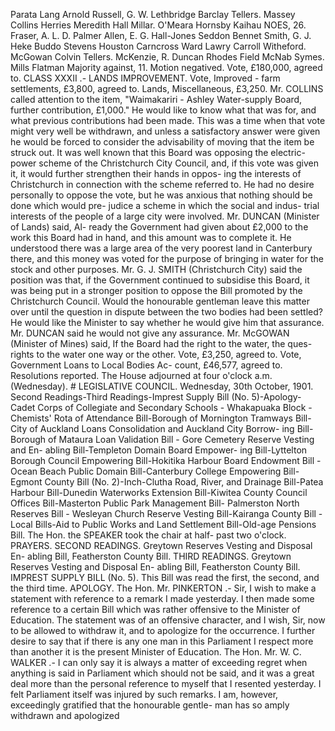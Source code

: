 Parata Lang Arnold Russell, G. W. Lethbridge Barclay Tellers. Massey Collins Herries Meredith Hall Millar. O'Meara Hornsby Kaihau NOES, 26. Fraser, A. L. D. Palmer Allen, E. G. Hall-Jones Seddon Bennet Smith, G. J. Heke Buddo Stevens Houston Carncross Ward Lawry Carroll Witheford. McGowan Colvin Tellers. McKenzie, R. Duncan Rhodes Field McNab Symes. Mills Flatman Majority against, 11. Motion negatived. Vote, £180,000, agreed to. CLASS XXXII .- LANDS IMPROVEMENT. Vote, Improved - farm settlements, £3,800, agreed to. Lands, Miscellaneous, £3,250. Mr. COLLINS called attention to the item, "Waimakariri - Ashley Water-supply Board, further contribution, £1,000." He would like to know what that was for, and what previous contributions had been made. This was a time when that vote might very well be withdrawn, and unless a satisfactory answer were given he would be forced to consider the advisability of moving that the item be struck out. It was well known that this Board was opposing the electric-power scheme of the Christchurch City Council, and, if this vote was given it, it would further strengthen their hands in oppos- ing the interests of Christchurch in connection with the scheme referred to. He had no desire personally to oppose the vote, but he was anxious that nothing should be done which would pre- judice a scheme in which the social and indus- trial interests of the people of a large city were involved. Mr. DUNCAN (Minister of Lands) said, Al- ready the Government had given about £2,000 to the work this Board had in hand, and this amount was to complete it. He understood there was a large area of the very poorest land in Canterbury there, and this money was voted for the purpose of bringing in water for the stock and other purposes. Mr. G. J. SMITH (Christchurch City) said the position was that, if the Government continued to subsidise this Board, it was being put in a stronger position to oppose the Bill promoted by the Christchurch Council. Would the honourable gentleman leave this matter over until the question in dispute between the two bodies had been settled? He would like the Minister to say whether he would give him that assurance. Mr. DUNCAN said he would not give any assurance. Mr. McGOWAN (Minister of Mines) said, If the Board had the right to the water, the ques- rights to the water one way or the other. Vote, £3,250, agreed to. Vote, Government Loans to Local Bodies Ac- count, £46,577, agreed to. Resolutions reported. The House adjourned at four o'clock a.m. (Wednesday). # LEGISLATIVE COUNCIL. Wednesday, 30th October, 1901. Second Readings-Third Readings-Imprest Supply Bill (No. 5)-Apology-Cadet Corps of Collegiate and Secondary Schools - Whakapuaka Block - Chemists' Rota of Attendance Bill-Borough of Mornington Tramways Bill-City of Auckland Loans Consolidation and Auckland City Borrow- ing Bill-Borough of Mataura Loan Validation Bill - Gore Cemetery Reserve Vesting and En- abling Bill-Templeton Domain Board Empower- ing Bill-Lyttelton Borough Council Empowering Bill-Hokitika Harbour Board Endowment Bill -Ocean Beach Public Domain Bill-Canterbury College Empowering Bill-Egmont County Bill (No. 2)-Inch-Clutha Road, River, and Drainage Bill-Patea Harbour Bill-Dunedin Waterworks Extension Bill-Kiwitea County Council Offices Bill-Masterton Public Park Management Bill- Palmerston North Reserves Bill - Wesleyan Church Reserve Vesting Bill-Kairanga County Bill -Local Bills-Aid to Public Works and Land Settlement Bill-Old-age Pensions Bill. The Hon. the SPEAKER took the chair at half- past two o'clock. PRAYERS. SECOND READINGS. Greytown Reserves Vesting and Disposal En- abling Bill, Featherston County Bill. THIRD READINGS. Greytown Reserves Vesting and Disposal En- abling Bill, Featherston County Bill. IMPREST SUPPLY BILL (No. 5). This Bill was read the first, the second, and the third time. APOLOGY. The Hon. Mr. PINKERTON .- Sir, I wish to make a statement with reference to a remark I made yesterday. I then made some reference to a certain Bill which was rather offensive to the Minister of Education. The statement was of an offensive character, and I wish, Sir, now to be allowed to withdraw it, and to apologize for the occurrence. I further desire to say that if there is any one man in this Parliament I respect more than another it is the present Minister of Education. The Hon. Mr. W. C. WALKER .- I can only say it is always a matter of exceeding regret when anything is said in Parliament which should not be said, and it was a great deal more than the personal reference to myself that I resented yesterday. I felt Parliament itself was injured by such remarks. I am, however, exceedingly gratified that the honourable gentle- man has so amply withdrawn and apologized 